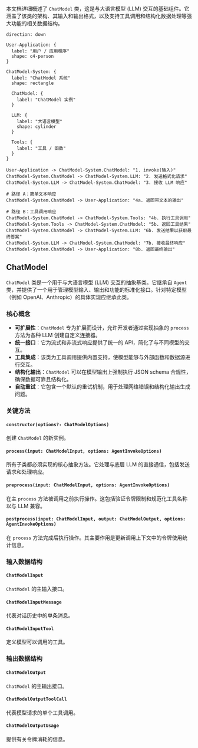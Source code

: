 本文档详细概述了 `ChatModel` 类，这是与大语言模型 (LLM) 交互的基础组件。它涵盖了该类的架构、其输入和输出格式，以及支持工具调用和结构化数据处理等强大功能的相关数据结构。

```d2
direction: down

User-Application: {
  label: "用户 / 应用程序"
  shape: c4-person
}

ChatModel-System: {
  label: "ChatModel 系统"
  shape: rectangle

  ChatModel: {
    label: "ChatModel 实例"
  }

  LLM: {
    label: "大语言模型"
    shape: cylinder
  }

  Tools: {
    label: "工具 / 函数"
  }
}

User-Application -> ChatModel-System.ChatModel: "1. invoke(输入)"
ChatModel-System.ChatModel -> ChatModel-System.LLM: "2. 发送格式化请求"
ChatModel-System.LLM -> ChatModel-System.ChatModel: "3. 接收 LLM 响应"

# 路径 A：简单文本响应
ChatModel-System.ChatModel -> User-Application: "4a. 返回带文本的输出"

# 路径 B：工具调用响应
ChatModel-System.ChatModel -> ChatModel-System.Tools: "4b. 执行工具调用"
ChatModel-System.Tools -> ChatModel-System.ChatModel: "5b. 返回工具结果"
ChatModel-System.ChatModel -> ChatModel-System.LLM: "6b. 发送结果以获取最终答案"
ChatModel-System.LLM -> ChatModel-System.ChatModel: "7b. 接收最终响应"
ChatModel-System.ChatModel -> User-Application: "8b. 返回最终输出"
```

## ChatModel

`ChatModel` 类是一个用于与大语言模型 (LLM) 交互的抽象基类。它继承自 `Agent` 类，并提供了一个用于管理模型输入、输出和功能的标准化接口。针对特定模型（例如 OpenAI、Anthropic）的具体实现应继承此类。

### 核心概念

- **可扩展性**：`ChatModel` 专为扩展而设计，允许开发者通过实现抽象的 `process` 方法为各种 LLM 创建自定义连接器。
- **统一接口**：它为流式和非流式响应提供了统一的 API，简化了与不同模型的交互。
- **工具集成**：该类为工具调用提供内置支持，使模型能够与外部函数和数据源进行交互。
- **结构化输出**：`ChatModel` 可以在模型输出上强制执行 JSON schema 合规性，确保数据可靠且结构化。
- **自动重试**：它包含一个默认的重试机制，用于处理网络错误和结构化输出生成问题。

### 关键方法

#### `constructor(options?: ChatModelOptions)`

创建 `ChatModel` 的新实例。

<x-field-group>
  <x-field data-name="options" data-type="ChatModelOptions" data-required="false" data-desc="Agent 的配置选项。">
    <x-field data-name="model" data-type="string" data-required="false" data-desc="要使用的模型的名称或标识符。"></x-field>
    <x-field data-name="modelOptions" data-type="ChatModelInputOptions" data-required="false" data-desc="每次调用时传递给模型的默认选项。"></x-field>
    <x-field data-name="retryOnError" data-type="boolean | object" data-required="false" data-desc="错误重试配置。默认为网络和结构化输出错误重试 3 次。"></x-field>
  </x-field>
</x-field-group>

#### `process(input: ChatModelInput, options: AgentInvokeOptions)`

所有子类都必须实现的核心抽象方法。它处理与底层 LLM 的直接通信，包括发送请求和处理响应。

<x-field-group>
  <x-field data-name="input" data-type="ChatModelInput" data-required="true" data-desc="包含消息、工具和模型选项的标准化输入。"></x-field>
  <x-field data-name="options" data-type="AgentInvokeOptions" data-required="true" data-desc="Agent 调用的选项，包括上下文和限制。"></x-field>
</x-field-group>

#### `preprocess(input: ChatModelInput, options: AgentInvokeOptions)`

在主 `process` 方法被调用之前执行操作。这包括验证令牌限制和规范化工具名称以与 LLM 兼容。

#### `postprocess(input: ChatModelInput, output: ChatModelOutput, options: AgentInvokeOptions)`

在 `process` 方法完成后执行操作。其主要作用是更新调用上下文中的令牌使用统计信息。

### 输入数据结构

#### `ChatModelInput`

`ChatModel` 的主输入接口。

<x-field-group>
  <x-field data-name="messages" data-type="ChatModelInputMessage[]" data-required="true" data-desc="要发送给模型的消息数组。"></x-field>
  <x-field data-name="responseFormat" data-type="ChatModelInputResponseFormat" data-required="false" data-desc="指定所需的输出格式（例如，文本或 JSON）。"></x-field>
  <x-field data-name="outputFileType" data-type="FileType" data-required="false" data-desc="文件输出所需的格式（'local' 或 'file'）。"></x-field>
  <x-field data-name="tools" data-type="ChatModelInputTool[]" data-required="false" data-desc="模型可以使用的工具列表。"></x-field>
  <x-field data-name="toolChoice" data-type="ChatModelInputToolChoice" data-required="false" data-desc="工具选择策略（例如 'auto'、'required'）。"></x-field>
  <x-field data-name="modelOptions" data-type="ChatModelInputOptions" data-required="false" data-desc="模型特定的配置选项。"></x-field>
</x-field-group>

#### `ChatModelInputMessage`

代表对话历史中的单条消息。

<x-field-group>
    <x-field data-name="role" data-type="Role" data-required="true" data-desc="消息作者的角色（'system'、'user'、'agent' 或 'tool'）。"></x-field>
    <x-field data-name="content" data-type="ChatModelInputMessageContent" data-required="false" data-desc="消息的内容，可以是字符串或富内容数组。"></x-field>
    <x-field data-name="toolCalls" data-type="object[]" data-required="false" data-desc="对于 'agent' 角色，模型请求的工具调用列表。"></x-field>
    <x-field data-name="toolCallId" data-type="string" data-required="false" data-desc="对于 'tool' 角色，此消息所响应的工具调用的 ID。"></x-field>
</x-field-group>

#### `ChatModelInputTool`

定义模型可以调用的工具。

<x-field-group>
    <x-field data-name="type" data-type="'function'" data-required="true" data-desc="工具的类型。目前仅支持 'function'。"></x-field>
    <x-field data-name="function" data-type="object" data-required="true" data-desc="函数定义。">
        <x-field data-name="name" data-type="string" data-required="true" data-desc="函数的名称。"></x-field>
        <x-field data-name="description" data-type="string" data-required="false" data-desc="函数功能的描述。"></x-field>
        <x-field data-name="parameters" data-type="object" data-required="true" data-desc="定义函数参数的 JSON schema 对象。"></x-field>
    </x-field>
</x-field-group>

### 输出数据结构

#### `ChatModelOutput`

`ChatModel` 的主输出接口。

<x-field-group>
  <x-field data-name="text" data-type="string" data-required="false" data-desc="模型的文本响应。"></x-field>
  <x-field data-name="json" data-type="object" data-required="false" data-desc="模型的 JSON 响应，如果请求了 JSON schema。"></x-field>
  <x-field data-name="toolCalls" data-type="ChatModelOutputToolCall[]" data-required="false" data-desc="模型希望执行的工具调用列表。"></x-field>
  <x-field data-name="usage" data-type="ChatModelOutputUsage" data-required="false" data-desc="调用的令牌使用统计信息。"></x-field>
  <x-field data-name="model" data-type="string" data-required="false" data-desc="生成响应的模型的名称。"></x-field>
  <x-field data-name="files" data-type="FileUnionContent[]" data-required="false" data-desc="模型生成的文件列表。"></x-field>
</x-field-group>

#### `ChatModelOutputToolCall`

代表模型请求的单个工具调用。

<x-field-group>
    <x-field data-name="id" data-type="string" data-required="true" data-desc="此工具调用的唯一标识符。"></x-field>
    <x-field data-name="type" data-type="'function'" data-required="true" data-desc="工具的类型。"></x-field>
    <x-field data-name="function" data-type="object" data-required="true" data-desc="函数调用详情。">
        <x-field data-name="name" data-type="string" data-required="true" data-desc="要调用的函数的名称。"></x-field>
        <x-field data-name="arguments" data-type="Message" data-required="true" data-desc="传递给函数的参数，解析为 JSON 对象。"></x-field>
    </x-field>
</x-field-group>

#### `ChatModelOutputUsage`

提供有关令牌消耗的信息。

<x-field-group>
    <x-field data-name="inputTokens" data-type="number" data-required="true" data-desc="输入提示中使用的令牌数量。"></x-field>
    <x-field data-name="outputTokens" data-type="number" data-required="true" data-desc="输出中生成的令牌数量。"></x-field>
    <x-field data-name="aigneHubCredits" data-type="number" data-required="false" data-desc="如果使用 AIGNE Hub 服务，则消耗的积分。"></x-field>
</x-field-group>